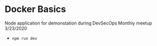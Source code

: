 # Docker Basics

Node application for demonstation during DevSecOps Monthly meetup 3/23/2020


* `npm run dev`